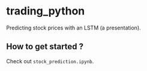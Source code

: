 # trading_python
Predicting stock prices with an LSTM (a presentation).

## How to get started ?

Check out `stock_prediction.ipynb`.
